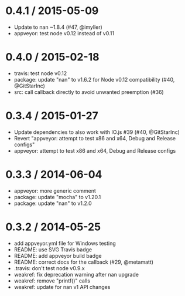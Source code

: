
0.4.1 / 2015-05-09
==================

  * Update to nan ~1.8.4 (#47, @imyller)
  * appveyor: test node v0.12 instead of v0.11

0.4.0 / 2015-02-18
==================

  * travis: test node v0.12
  * package: update "nan" to v1.6.2 for Node v0.12 compatibility (#40, @GitStarInc)
  * src: call callback directly to avoid unwanted preemption (#36)

0.3.4 / 2015-01-27
==================

  * Update dependencies to also work with IO.js #39 (#40, @GitStarInc)
  * Revert "appveyor: attempt to test x86 and x64, Debug and Release configs"
  * appveyor: attempt to test x86 and x64, Debug and Release configs

0.3.3 / 2014-06-04
==================

  * appveyor: more generic comment
  * package: update "mocha" to v1.20.1
  * package: update "nan" to v1.2.0

0.3.2 / 2014-05-25
==================

  * add appveyor.yml file for Windows testing
  * README: use SVG Travis badge
  * README: add appveyor build badge
  * README: correct docs for the callback (#29, @metamatt)
  * .travis: don't test node v0.9.x
  * weakref: fix deprecation warning after nan upgrade
  * weakref: remove "printf()" calls
  * weakref: update for nan v1 API changes
